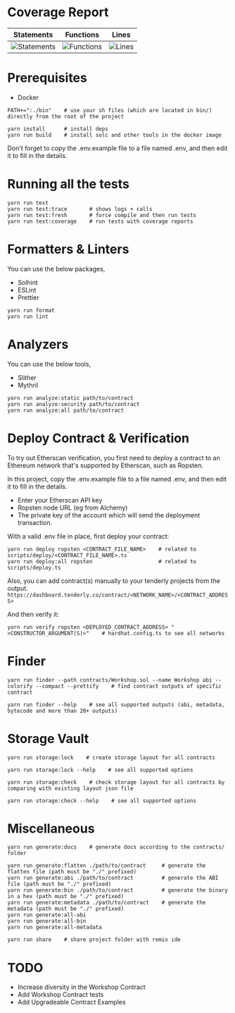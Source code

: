 # Coverage Report

| Statements                                                                               | Functions                                                                              | Lines                                                                          |
| ---------------------------------------------------------------------------------------- | -------------------------------------------------------------------------------------- | ------------------------------------------------------------------------------ |
| ![Statements](https://img.shields.io/badge/statements-100%25-brightgreen.svg?style=flat) | ![Functions](https://img.shields.io/badge/functions-100%25-brightgreen.svg?style=flat) | ![Lines](https://img.shields.io/badge/lines-100%25-brightgreen.svg?style=flat) |

# Prerequisites

- Docker

```shell
PATH+=":./bin"    # use your sh files (which are located in bin/) directly from the root of the project
```

```shell
yarn install      # install deps
yarn run build    # install solc and other tools in the docker image
```

Don't forget to copy the .env.example file to a file named .env, and then edit it to fill in the details.

# Running all the tests

```shell
yarn run test
yarn run test:trace       # shows logs + calls
yarn run test:fresh       # force compile and then run tests
yarn run test:coverage    # run tests with coverage reports
```

# Formatters & Linters

You can use the below packages,

- Solhint
- ESLint
- Prettier

```shell
yarn run format
yarn run lint
```

# Analyzers

You can use the below tools,

- Slither
- Mythril

```shell
yarn run analyze:static path/to/contract
yarn run analyze:security path/to/contract
yarn run analyze:all path/to/contract
```

# Deploy Contract & Verification

To try out Etherscan verification, you first need to deploy a contract to an Ethereum network that's supported by Etherscan, such as Ropsten.

In this project, copy the .env.example file to a file named .env, and then edit it to fill in the details.

- Enter your Etherscan API key
- Ropsten node URL (eg from Alchemy)
- The private key of the account which will send the deployment transaction.

With a valid .env file in place, first deploy your contract:

```shell
yarn run deploy ropsten <CONTRACT_FILE_NAME>    # related to scripts/deploy/<CONTRACT_FILE_NAME>.ts
yarn run deploy:all ropsten                     # related to scripts/deploy.ts
```

Also, you can add contract(s) manually to your tenderly projects from the output.
`https://dashboard.tenderly.co/contract/<NETWORK_NAME>/<CONTRACT_ADDRESS>`

And then verify it:

```shell
yarn run verify ropsten <DEPLOYED_CONTRACT_ADDRESS> "<CONSTRUCTOR_ARGUMENT(S)>"    # hardhat.config.ts to see all networks
```

# Finder

```shell
yarn run finder --path contracts/Workshop.sol --name Workshop abi --colorify --compact --prettify    # find contract outputs of specific contract
```

```shell
yarn run finder --help    # see all supported outputs (abi, metadata, bytecode and more than 20+ outputs)
```

# Storage Vault

```shell
yarn run storage:lock    # create storage layout for all contracts
```

```shell
yarn run storage:lock --help    # see all supported options
```

```shell
yarn run storage:check    # check storage layout for all contracts by comparing with existing layout json file
```

```shell
yarn run storage:check --help    # see all supported options
```

# Miscellaneous

```shell
yarn run generate:docs    # generate docs according to the contracts/ folder
```

```shell
yarn run generate:flatten ./path/to/contract     # generate the flatten file (path must be "./" prefixed)
yarn run generate:abi ./path/to/contract         # generate the ABI file (path must be "./" prefixed)
yarn run generate:bin ./path/to/contract         # generate the binary in a hex (path must be "./" prefixed)
yarn run generate:metadata ./path/to/contract    # generate the metadata (path must be "./" prefixed)
yarn run generate:all-abi
yarn run generate:all-bin
yarn run generate:all-metadata
```

```shell
yarn run share    # share project folder with remix ide
```

# TODO

- Increase diversity in the Workshop Contract
- Add Workshop Contract tests
- Add Upgradeable Contract Examples
